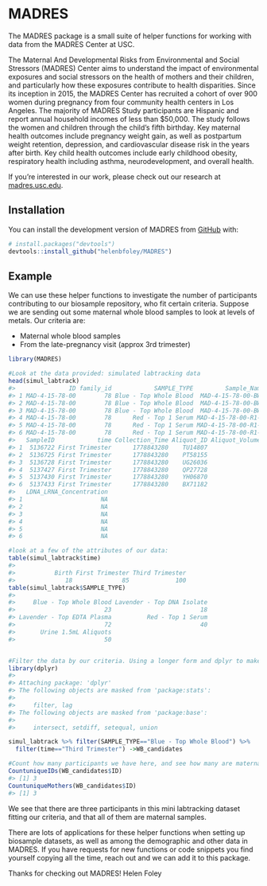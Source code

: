 
<!-- README.md is generated from README.Rmd. Please edit that file -->

# MADRES

<!-- badges: start -->
<!-- badges: end -->

The MADRES package is a small suite of helper functions for working with
data from the MADRES Center at USC.

The Maternal And Developmental Risks from Environmental and Social
Stressors (MADRES) Center aims to understand the impact of environmental
exposures and social stressors on the health of mothers and their
children, and particularly how these exposures contribute to health
disparities. Since its inception in 2015, the MADRES Center has
recruited a cohort of over 900 women during pregnancy from four
community health centers in Los Angeles. The majority of MADRES Study
participants are Hispanic and report annual household incomes of less
than $50,000. The study follows the women and children through the
child’s fifth birthday. Key maternal health outcomes include pregnancy
weight gain, as well as postpartum weight retention, depression, and
cardiovascular disease risk in the years after birth. Key child health
outcomes include early childhood obesity, respiratory health including
asthma, neurodevelopment, and overall health.

If you’re interested in our work, please check out our research at
[madres.usc.edu](madres.usc.edu).

## Installation

You can install the development version of MADRES from
[GitHub](https://github.com/) with:

``` r
# install.packages("devtools")
devtools::install_github("helenbfoley/MADRES")
```

## Example

We can use these helper functions to investigate the number of
participants contributing to our biosample repository, who fit certain
criteria. Suppose we are sending out some maternal whole blood samples
to look at levels of metals. Our criteria are:

-   Maternal whole blood samples
-   From the late-pregnancy visit (approx 3rd trimester)

``` r
library(MADRES)

#Look at the data provided: simulated labtracking data
head(simul_labtrack)
#>               ID family_id            SAMPLE_TYPE         Sample_Name Sample_ID
#> 1 MAD-4-15-78-00        78 Blue - Top Whole Blood  MAD-4-15-78-00-BW1  MF367826
#> 2 MAD-4-15-78-00        78 Blue - Top Whole Blood  MAD-4-15-78-00-BW2  MF367826
#> 3 MAD-4-15-78-00        78 Blue - Top Whole Blood  MAD-4-15-78-00-BW3  MF367826
#> 4 MAD-4-15-78-00        78      Red - Top 1 Serum MAD-4-15-78-00-R1-1  MF306220
#> 5 MAD-4-15-78-00        78      Red - Top 1 Serum MAD-4-15-78-00-R1-2  MF306220
#> 6 MAD-4-15-78-00        78      Red - Top 1 Serum MAD-4-15-78-00-R1-3  MF306220
#>   SampleID            time Collection_Time Aliquot_ID Aliquot_Volume_uL
#> 1  5136722 First Trimester      1778843280    TU14807               380
#> 2  5136725 First Trimester      1778843280    PT58155               500
#> 3  5136728 First Trimester      1778843280    UG26036               500
#> 4  5137427 First Trimester      1778843280    QP27728               390
#> 5  5137430 First Trimester      1778843280    YH06870               500
#> 6  5137433 First Trimester      1778843280    BX71182               500
#>   LDNA_LRNA_Concentration
#> 1                      NA
#> 2                      NA
#> 3                      NA
#> 4                      NA
#> 5                      NA
#> 6                      NA

#look at a few of the attributes of our data: 
table(simul_labtrack$time)
#> 
#>           Birth First Trimester Third Trimester 
#>              18              85             100
table(simul_labtrack$SAMPLE_TYPE)
#> 
#>     Blue - Top Whole Blood Lavender - Top DNA Isolate 
#>                         23                         18 
#> Lavender - Top EDTA Plasma          Red - Top 1 Serum 
#>                         72                         40 
#>       Urine 1.5mL Aliquots 
#>                         50


#Filter the data by our criteria. Using a longer form and dplyr to make this easy to read. 
library(dplyr)
#> 
#> Attaching package: 'dplyr'
#> The following objects are masked from 'package:stats':
#> 
#>     filter, lag
#> The following objects are masked from 'package:base':
#> 
#>     intersect, setdiff, setequal, union

simul_labtrack %>% filter(SAMPLE_TYPE=="Blue - Top Whole Blood") %>% 
  filter(time=="Third Trimester") ->WB_candidates

#Count how many participants we have here, and see how many are maternal samples. 
CountuniqueIDs(WB_candidates$ID)
#> [1] 3
CountuniqueMothers(WB_candidates$ID)
#> [1] 3
```

We see that there are three participants in this mini labtracking
dataset fitting our criteria, and that all of them are maternal samples.

There are lots of applications for these helper functions when setting
up biosample datasets, as well as among the demographic and other data
in MADRES. If you have requests for new functions or code snippets you
find yourself copying all the time, reach out and we can add it to this
package.

Thanks for checking out MADRES! Helen Foley
